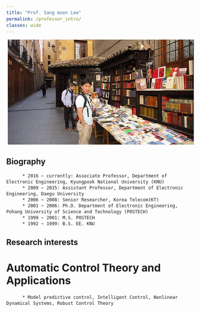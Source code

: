 ```yaml
---
title: "Prof. Sang moon Lee"
permalink: /professor_intro/
classes: wide
---
```


<p align="center"><img src="/assets/images/professor.jpg"></p>

##      Biography

          * 2016 ~ currently: Associate Professor, Department of Electronic Engineering, Kyungpook National University (KNU)
          * 2009 ~ 2015: Assistant Professor, Department of Electronic Engineering, Daegu University
          * 2006 ~ 2008: Senior Researcher, Korea Telecom(KT)
          * 2001 ~ 2006: Ph.D. Department of Electronic Engineering, Pohang University of Science and Technology (POSTECH)
          * 1999 ~ 2001: M.S. POSTECH
          * 1992 ~ 1999: B.S. EE. KNU
##      Research interests
#          Automatic Control Theory and Applications
          * Model predictive control, Intelligent Control, Nonlinear Dynamical Systems, Robust Control Theory

